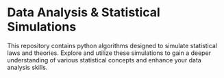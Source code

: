 # Data Analysis & Statistical Simulations

This repository contains python algorithms designed to simulate statistical laws and theories. Explore and utilize these simulations to gain a deeper understanding of various statistical concepts and enhance your data analysis skills.
